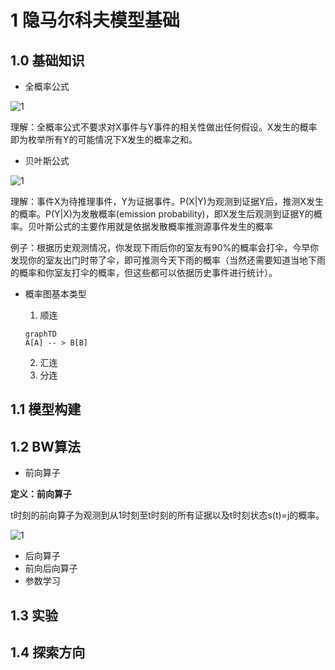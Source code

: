 # 1 隐马尔科夫模型基础
## 1.0 基础知识
* 全概率公式

![1](http://latex.codecogs.com/svg.latex?P(X)=\sum_{y}P(X,Y=y))

理解：全概率公式不要求对X事件与Y事件的相关性做出任何假设。X发生的概率即为枚举所有Y的可能情况下X发生的概率之和。
* 贝叶斯公式

![1](http://latex.codecogs.com/svg.latex?P(X|Y)=\frac{P(X,Y)}{P(Y)}=\frac{P(Y|X)P(X)}{P(Y)})

理解：事件X为待推理事件，Y为证据事件。P(X|Y)为观测到证据Y后，推测X发生的概率。P(Y|X)为发散概率(emission probability)，即X发生后观测到证据Y的概率。贝叶斯公式的主要作用就是依据发散概率推测源事件发生的概率

例子：根据历史观测情况，你发现下雨后你的室友有90%的概率会打伞，今早你发现你的室友出门时带了伞，即可推测今天下雨的概率（当然还需要知道当地下雨的概率和你室友打伞的概率，但这些都可以依据历史事件进行统计）。

* 概率图基本类型
  1. 顺连 
  ```
  graphTD
  A[A] -- > B[B]
  ```
  
  2. 汇连
  3. 分连
## 1.1 模型构建
## 1.2 BW算法
* 前向算子

**定义：前向算子**

t时刻的前向算子为观测到从1时刻至t时刻的所有证据以及t时刻状态s(t)=j的概率。


![1](http://latex.codecogs.com/svg.latex?\alpha_j(t))

* 后向算子
* 前向后向算子
* 参数学习
## 1.3 实验
## 1.4 探索方向
